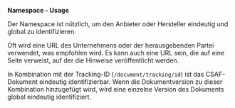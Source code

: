 **Namespace - Usage**

Der Namespace ist nützlich, um den Anbieter oder Hersteller eindeutig und global zu identifizieren.

Oft wird eine URL des Unternehmens oder der herausgebenden Partei verwendet, was empfohlen wird.
Es kann auch eine URL sein, die auf eine Seite verweist, auf der die Hinweise veröffentlicht werden.

In Kombination mit der Tracking-ID (`/document/tracking/id`) ist das CSAF-Dokument eindeutig identifizierbar.
Wenn die Dokumentversion zu dieser Kombination hinzugefügt wird, wird eine einzelne Version des Dokuments global eindeutig identifiziert.
